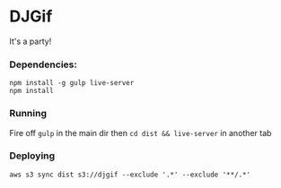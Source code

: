 # DJGif

It's a party!

### Dependencies:

    npm install -g gulp live-server
    npm install

### Running

Fire off `gulp` in the main dir then `cd dist && live-server` in another tab

### Deploying

    aws s3 sync dist s3://djgif --exclude '.*' --exclude '**/.*'
